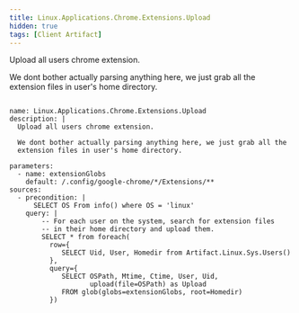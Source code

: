 ```yaml
---
title: Linux.Applications.Chrome.Extensions.Upload
hidden: true
tags: [Client Artifact]
---
```


Upload all users chrome extension.

We dont bother actually parsing anything here, we just grab all the
extension files in user's home directory.


<pre><code class="language-yaml">
name: Linux.Applications.Chrome.Extensions.Upload
description: |
  Upload all users chrome extension.

  We dont bother actually parsing anything here, we just grab all the
  extension files in user&#x27;s home directory.

parameters:
  - name: extensionGlobs
    default: /.config/google-chrome/*/Extensions/**
sources:
  - precondition: |
      SELECT OS From info() where OS = &#x27;linux&#x27;
    query: |
        -- For each user on the system, search for extension files
        -- in their home directory and upload them.
        SELECT * from foreach(
          row={
             SELECT Uid, User, Homedir from Artifact.Linux.Sys.Users()
          },
          query={
             SELECT OSPath, Mtime, Ctime, User, Uid,
                    upload(file=OSPath) as Upload
             FROM glob(globs=extensionGlobs, root=Homedir)
          })

</code></pre>

